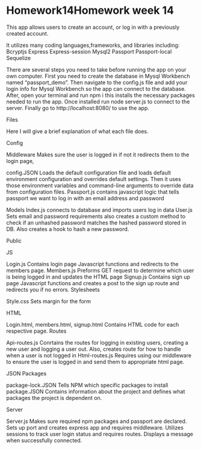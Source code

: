 # Homework14Homework week 14

This app allows users to create an account, or log in with a previously created account.

It utilizes many coding languages,frameworks, and libraries including:
Bcryptjs
Express
Express-session
Mysql2
Passport
Passport-local
Sequelize

There are several steps you need to take before running the app on your own computer. First you need to create the database in Mysql Workbench named “passport_demo”. Then navigate to the config.js file and add your login info for Mysql Workbench so the app can connect to the database. After, open your terminal and run npm i this installs the necessary packages needed to run the app. Once installed run node server.js to connect to the server. Finally go to http://localhost:8080/ to use the app.

Files

Here I will give a brief explanation of what each file does.

Config

Middleware
Makes sure the user is logged in if not it redirects them to the login page,

config.JSON
Loads the default configuration file and loads default environment configuration and overrides default settings. Then it uses those environment variables and command-line arguments to override data from configuration files.
Passport.js
contains javascript logic that tells passport we want to log in with an email address and password

Models
Index.js
connects to database and imports users log in data
User.js
Sets email and password requirements also creates a custom method to check if an unhashed password matches the hashed password stored in DB. Also creates a hook to hash a new password.

Public

JS

Login.js
Contains login page Javascript functions and redirects to the members page.
Members.js
Preforms GET request to determine which user is being logged in and updates the HTML page
Signup.js
Contains sign up page Javascript functions and creates a post to the sign up route and redirects you if no errors.
Stylesheets

Style.css
Sets margin for the form

HTML

Login.html, members.html, signup.html
Contains HTML code for each respective page.
Routes

Api-routes.js
Conrtains the routes for logging in existing users, creating a new user and logging a user out. Also, creates route for how to handle when a user is not logged in
Html-routes.js
Requires using our middleware to ensure the user is logged in and send them to appropriate html page.

JSON Packages

package-lock.JSON
Tells NPM which specific packages to install
package.JSON
Contains information about the project and defines what packages the project is dependent on.

Server

Server.js
Makes sure required npm packages and passport are declared. Sets up port and creates express app and requires middleware. Utilizes sessions to track user login status and requires routes. Displays a message when successfully connected.
